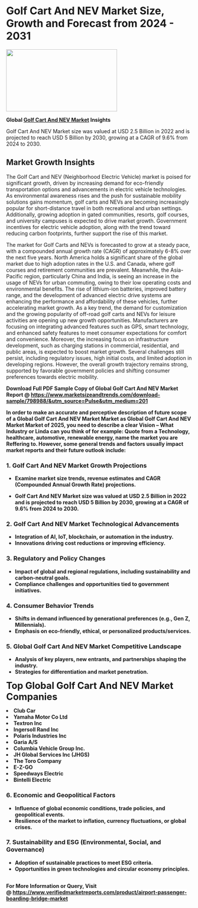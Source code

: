 <H1>Golf Cart And NEV Market Size, Growth and Forecast from 2024 - 2031</H1><img class="aligncenter size-medium wp-image-584254" src="https://thirdeyenews.in/wp-content/uploads/2024/09/Global-Market-Research-300x168.jpeg" alt="" width="300" height="168" /><p><strong>Global&nbsp;<a href="https://www.marketsizeandtrends.com/download-sample/798988/&amp;utm_source=Pulse&amp;utm_medium=201">Golf Cart And NEV Market</a> Insights</strong></p><p>Golf Cart And NEV Market size was valued at USD 2.5 Billion in 2022 and is projected to reach USD 5 Billion by 2030, growing at a CAGR of 9.6% from 2024 to 2030.</p><p><h2>Market Growth Insights</h2> <p>The Golf Cart and NEV (Neighborhood Electric Vehicle) market is poised for significant growth, driven by increasing demand for eco-friendly transportation options and advancements in electric vehicle technologies. As environmental awareness rises and the push for sustainable mobility solutions gains momentum, golf carts and NEVs are becoming increasingly popular for short-distance travel in both recreational and urban settings. Additionally, growing adoption in gated communities, resorts, golf courses, and university campuses is expected to drive market growth. Government incentives for electric vehicle adoption, along with the trend toward reducing carbon footprints, further support the rise of this market.</p> <p><strong></strong></p> <p>The market for Golf Carts and NEVs is forecasted to grow at a steady pace, with a compounded annual growth rate (CAGR) of approximately 6-8% over the next five years. North America holds a significant share of the global market due to high adoption rates in the U.S. and Canada, where golf courses and retirement communities are prevalent. Meanwhile, the Asia-Pacific region, particularly China and India, is seeing an increase in the usage of NEVs for urban commuting, owing to their low operating costs and environmental benefits. The rise of lithium-ion batteries, improved battery range, and the development of advanced electric drive systems are enhancing the performance and affordability of these vehicles, further accelerating market growth. As a key trend, the demand for customization and the growing popularity of off-road golf carts and NEVs for leisure activities are opening up new growth opportunities. Manufacturers are focusing on integrating advanced features such as GPS, smart technology, and enhanced safety features to meet consumer expectations for comfort and convenience. Moreover, the increasing focus on infrastructure development, such as charging stations in commercial, residential, and public areas, is expected to boost market growth. Several challenges still persist, including regulatory issues, high initial costs, and limited adoption in developing regions. However, the overall growth trajectory remains strong, supported by favorable government policies and shifting consumer preferences towards electric mobility. <p><strong></p><p><span class=""><strong>Download Full PDF Sample Copy of Global Golf Cart And NEV Market Report</strong> @ <a href="https://www.marketsizeandtrends.com/download-sample/798988/&amp;utm_source=Pulse&amp;utm_medium=201" target="_blank">https://www.marketsizeandtrends.com/download-sample/798988/&amp;utm_source=Pulse&amp;utm_medium=201</a></span></p><p>In order to make an accurate and perceptive description of future scope of a Global&nbsp;Golf Cart And NEV Market Market as Global&nbsp;Golf Cart And NEV Market Market of 2025, you need to describe a clear Vision &ndash; What Industry or Linda can you think of for example: Quote from a Technology, healthcare, automotive, renewable energy, name the market you are Reffering to. However, some general trends and factors usually impact market reports and their future outlook include:</p><h3>1.&nbsp;<strong>Golf Cart And NEV Market Growth Projections</strong></h3><ul><li>Examine market size trends, revenue estimates and CAGR (Compounded Annual Growth Rate) projections.</li><li><p>Golf Cart And NEV Market size was valued at USD 2.5 Billion in 2022 and is projected to reach USD 5 Billion by 2030, growing at a CAGR of 9.6% from 2024 to 2030.</p></li></ul><h3>2.&nbsp;<strong>Golf Cart And NEV Market Technological Advancements</strong></h3><ul><li>Integration of AI, IoT, blockchain, or automation in the industry.</li><li>Innovations driving cost reductions or improving efficiency.</li></ul><h3>3.&nbsp;<strong>Regulatory and Policy Changes</strong></h3><ul><li>Impact of global and regional regulations, including sustainability and carbon-neutral goals.</li><li>Compliance challenges and opportunities tied to government initiatives.</li></ul><h3>4.&nbsp;<strong>Consumer Behavior Trends</strong></h3><ul><li>Shifts in demand influenced by generational preferences (e.g., Gen Z, Millennials).</li><li>Emphasis on eco-friendly, ethical, or personalized products/services.</li></ul><h3>5.&nbsp;<strong>Global Golf Cart And NEV Market Competitive Landscape</strong></h3><ul><li>Analysis of key players, new entrants, and partnerships shaping the industry.</li><li>Strategies for differentiation and market penetration.</li></ul><p data-pm-slice="1 1 []"><span style="color: inherit; font-family: inherit; font-size: 25px;">Top Global Golf Cart And NEV Market Companies</span></p><div class="" data-test-id=""><p><li>Club Car</li><li> Yamaha Motor Co Ltd</li><li> Textron Inc</li><li> Ingersoll Rand Inc</li><li> Polaris Industries Inc</li><li> Garia A/S</li><li> Columbia Vehicle Group Inc.</li><li> JH Global Services Inc (JHGS)</li><li> The Toro Company</li><li> E-Z-GO</li><li> Speedways Electric</li><li> Bintelli Electric</li></p></div><h3>6.&nbsp;<strong>Economic and Geopolitical Factors</strong></h3><ul><li>Influence of global economic conditions, trade policies, and geopolitical events.</li><li>Resilience of the market to inflation, currency fluctuations, or global crises.</li></ul><h3>7.&nbsp;<strong>Sustainability and ESG (Environmental, Social, and Governance)</strong></h3><ul><li>Adoption of sustainable practices to meet ESG criteria.</li><li>Opportunities in green technologies and circular economy principles.</li></ul><h2><strong style="font-size: 14px;">For More Information or Query, Visit @&nbsp;</strong><a style="background-color: #ffffff; font-size: 14px;" href="https://www.marketsizeandtrends.com/report/golf-cart-and-nev-market/" target="_blank">https://www.verifiedmarketreports.com/product/airport-passenger-boarding-bridge-market</a></h2>
